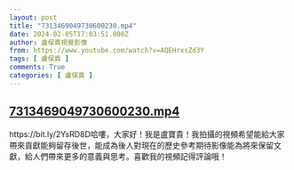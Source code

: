 ```yaml
---
layout: post
title: "7313469049730600230.mp4"
date: 2024-02-05T17:03:51.000Z
author: 盧保貴視覺影像
from: https://www.youtube.com/watch?v=AQEHrxsZd3Y
tags: [ 盧保貴 ]
comments: True
categories: [ 盧保貴 ]
---
```

<!--1707152631000-->
[7313469049730600230.mp4](https://www.youtube.com/watch?v=AQEHrxsZd3Y)
------

<div>
https://bit.ly/2YsRD8D哈嘍，大家好！我是盧寶貴！我拍攝的視頻希望能給大家帶來貢獻能夠留存後世，能成為後人對現在的歷史參考期待影像能為將來保留文獻，給人們帶來更多的意義與思考。喜歡我的視頻記得評論哦！
</div>
